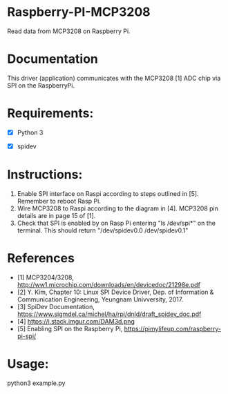 # Raspberry-PI-MCP3208
Read data from MCP3208 on Raspberry Pi. 


# Documentation
This driver (application) communicates with the MCP3208 [1] ADC chip via SPI on the RaspberryPi. 


# Requirements:
- [X] Python 3

- [X] spidev 	
  
  
# Instructions:
1. Enable SPI interface on Raspi according to steps outlined in [5]. Remember to reboot Rasp Pi.
2. Wire MCP3208  to Raspi according to the diagram in [4]. MCP3208 pin details are in page 15 of [1].
3. Check that SPI is enabled by on Rasp Pi entering "ls /dev/spi*" on the terminal. This should return "/dev/spidev0.0  /dev/spidev0.1"
  
  
# References
- [1] MCP3204/3208, http://ww1.microchip.com/downloads/en/devicedoc/21298e.pdf
- [2] Y. Kim, Chapter 10: Linux SPI Device Driver, Dep. of Information & Communication Engineering, Yeungnam Univversity, 2017.
- [3] SpiDev Documentation, https://www.sigmdel.ca/michel/ha/rpi/dnld/draft_spidev_doc.pdf
- [4] https://i.stack.imgur.com/DAM3d.png
- [5] Enabling SPI on the Raspberry Pi, https://pimylifeup.com/raspberry-pi-spi/

# Usage: 
python3 example.py
